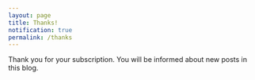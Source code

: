 ```yaml
---
layout: page
title: Thanks!
notification: true
permalink: /thanks
---
```


Thank you for your subscription. You will be informed about new posts in this
blog.
